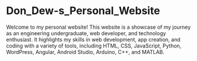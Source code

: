 # Don_Dew-s_Personal_Website
Welcome to my personal website! This website is a showcase of my journey as an engineering undergraduate, web developer, and technology enthusiast. It highlights my skills in web development, app creation, and coding with a variety of tools, including HTML, CSS, JavaScript, Python, WordPress, Angular, Android Studio, Arduino, C++, and MATLAB.
